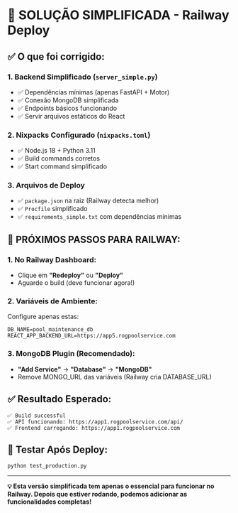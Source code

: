 # 🎯 SOLUÇÃO SIMPLIFICADA - Railway Deploy

## ✅ O que foi corrigido:

### 1. **Backend Simplificado** (`server_simple.py`)
- ✅ Dependências mínimas (apenas FastAPI + Motor)
- ✅ Conexão MongoDB simplificada
- ✅ Endpoints básicos funcionando
- ✅ Servir arquivos estáticos do React

### 2. **Nixpacks Configurado** (`nixpacks.toml`)
- ✅ Node.js 18 + Python 3.11
- ✅ Build commands corretos
- ✅ Start command simplificado

### 3. **Arquivos de Deploy**
- ✅ `package.json` na raiz (Railway detecta melhor)
- ✅ `Procfile` simplificado
- ✅ `requirements_simple.txt` com dependências mínimas

## 🚀 **PRÓXIMOS PASSOS PARA RAILWAY:**

### **1. No Railway Dashboard:**
- Clique em **"Redeploy"** ou **"Deploy"**
- Aguarde o build (deve funcionar agora!)

### **2. Variáveis de Ambiente:**
Configure apenas estas:
```
DB_NAME=pool_maintenance_db
REACT_APP_BACKEND_URL=https://app5.rogpoolservice.com
```

### **3. MongoDB Plugin (Recomendado):**
- **"Add Service"** → **"Database"** → **"MongoDB"**
- Remove MONGO_URL das variáveis (Railway cria DATABASE_URL)

## ✅ **Resultado Esperado:**
```
✅ Build successful
✅ API funcionando: https://app1.rogpoolservice.com/api/
✅ Frontend carregando: https://app1.rogpoolservice.com
```

## 🧪 **Testar Após Deploy:**
```bash
python test_production.py
```

---

**💡 Esta versão simplificada tem apenas o essencial para funcionar no Railway. Depois que estiver rodando, podemos adicionar as funcionalidades completas!**